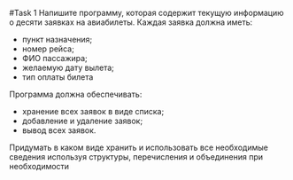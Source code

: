 #Task 1
Напишите программу, которая содержит текущую информацию о десяти заявках на авиабилеты. Каждая заявка должна иметь:

-    пункт назначения;
-    номер рейса;
-    ФИО пассажира;
-    желаемую дату вылета;
-    тип оплаты билета

Программа должна обеспечивать:

-    хранение всех заявок в виде списка;
-    добавление и удаление заявок;
-    вывод всех заявок.

Придумать в каком виде хранить и использовать все необходимые сведения используя структуры, перечисления и объединения при необходимости